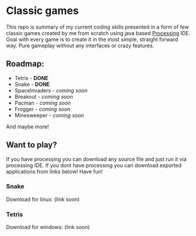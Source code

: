 # Classic games
This repo is summary of my current coding skills presented in a form of few classic games created by me from scratch using java based
[Processing](https://processing.org/) IDE. Goal with every game is to create it in the most simple, straight forward way. Pure gameplay without any interfaces or crazy features.

## Roadmap:
* Tetris - **DONE**
* Snake - **DONE**
* SpaceInvaders - *coming soon*
* Breakout - *coming soon*
* Pacman - *coming soon*
* Frogger - *coming soon*
* Minesweeper - *coming soon*

And maybe more!



## Want to play?
If you have processing you can download any source file and just run it via processing IDE. If you dont have processing you can download exported applications from
links below! Have fun!

### Snake
Download for linux: (link soon)

### Tetris
Download for windows: (link soon)
